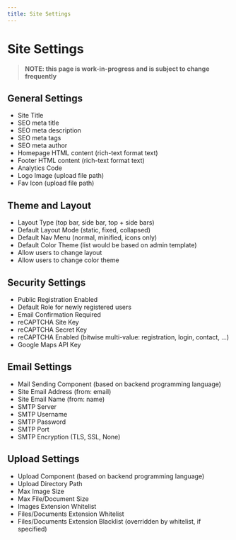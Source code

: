 ```yaml
---
title: Site Settings
---
```

# Site Settings

> **NOTE: this page is work-in-progress and is subject to change frequently**

## General Settings

- Site Title
- SEO meta title
- SEO meta description
- SEO meta tags
- SEO meta author
- Homepage HTML content (rich-text format text)
- Footer HTML content (rich-text format text)
- Analytics Code
- Logo Image (upload file path)
- Fav Icon (upload file path)

## Theme and Layout

- Layout Type (top bar, side bar, top + side bars)
- Default Layout Mode (static, fixed, collapsed)
- Default Nav Menu (normal, minified, icons only)
- Default Color Theme (list would be based on admin template)
- Allow users to change layout
- Allow users to change color theme

## Security Settings

- Public Registration Enabled
- Default Role for newly registered users
- Email Confirmation Required
- reCAPTCHA Site Key
- reCAPTCHA Secret Key
- reCAPTCHA Enabled (bitwise multi-value: registration, login, contact, ...)
- Google Maps API Key

## Email Settings

- Mail Sending Component (based on backend programming language)
- Site Email Address (from: email)
- Site Email Name (from: name)
- SMTP Server
- SMTP Username
- SMTP Password
- SMTP Port
- SMTP Encryption (TLS, SSL, None)

## Upload Settings

- Upload Component (based on backend programming language)
- Upload Directory Path
- Max Image Size
- Max File/Document Size
- Images Extension Whitelist
- Files/Documents Extension Whitelist
- Files/Documents Extension Blacklist (overridden by whitelist, if specified)
